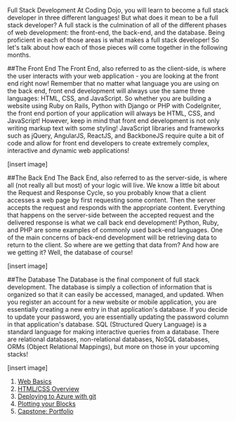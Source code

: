 Full Stack Development
At Coding Dojo, you will learn to become a full stack developer in three different languages! But what does it mean to be a full stack developer? A full stack is the culmination of all of the different phases of web development: the front-end, the back-end, and the database. Being proficient in each of those areas is what makes a full stack developer! So let's talk about how each of those pieces will come together in the following months.

##The Front End
The Front End, also referred to as the client-side, is where the user interacts with your web application - you are looking at the front end right now! Remember that no matter what language you are using on the back end, front end development will always use the same three languages: HTML, CSS, and JavaScript. So whether you are building a website using Ruby on Rails, Python with Django or PHP with CodeIgniter, the front end portion of your application will always be HTML, CSS, and JavaScript! However, keep in mind that front end development is not only writing markup text with some styling! JavaScript libraries and frameworks such as jQuery, AngularJS, ReactJS, and BackboneJS require quite a bit of code and allow for front end developers to create extremely complex, interactive and dynamic web applications!

[insert image]

##The Back End
The Back End, also referred to as the server-side, is where all (not really all but most) of your logic will live. We know a little bit about the Request and Response Cycle, so you probably know that a client accesses a web page by first requesting some content. Then the server accepts the request and responds with the appropriate content. Everything that happens on the server-side between the accepted request and the delivered response is what we call back end development! Python, Ruby, and PHP are some examples of commonly used back-end languages. One of the main concerns of back-end development will be retrieving data to return to the client. So where are we getting that data from? And how are we getting it? Well, the database of course!

[insert image]

##The Database
The Database is the final component of full stack development. The database is simply a collection of information that is organized so that it can easily be accessed, managed, and updated. When you register an account for a new website or mobile application, you are essentially creating a new entry in that application's database. If you decide to update your password, you are essentially updating the password column in that application's database. SQL (Structured Query Language) is a standard language for making interactive queries from a database. There are relational databases, non-relational databases, NoSQL databases, ORMs (Object Relational Mappings), but more on those in your upcoming stacks!

[insert image]

1. [Web Basics](./web_basics.md)
2. [HTML/CSS Overview](./html_css.md)
3. [Deploying to Azure with git](./deploy.md)
4. [Plotting your Blocks](./plotting_your_blox.md)
5. [Capstone: Portfolio](./portfolio.md)
